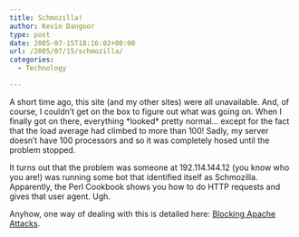 ```yaml
---
title: Schmozilla!
author: Kevin Dangoor
type: post
date: 2005-07-15T18:16:02+00:00
url: /2005/07/15/schmozilla/
categories:
  - Technology

---
```

A short time ago, this site (and my other sites) were all unavailable. And, of course, I couldn&#8217;t get on the box to figure out what was going on. When I finally got on there, everything \*looked\* pretty normal&#8230; except for the fact that the load average had climbed to more than 100! Sadly, my server doesn&#8217;t have 100 processors and so it was completely hosed until the problem stopped.

It turns out that the problem was someone at 192.114.144.12 (you know who you are!) was running some bot that identified itself as Schmozilla. Apparently, the Perl Cookbook shows you how to do HTTP requests and gives that user agent. Ugh.

Anyhow, one way of dealing with this is detailed here: [Blocking Apache Attacks][1].

 [1]: http://perlcode.org/tutorials/apache/attacks.html